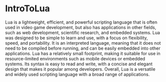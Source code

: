 # IntroToLua

Lua is a lightweight, efficient, and powerful scripting language that is often used in video game development, but also has applications in other fields, such as web development, scientific research, and embedded systems. Lua was designed to be simple to learn and use, with a focus on flexibility, speed, and portability. It is an interpreted language, meaning that it does not need to be compiled before running, and can be easily embedded into other applications. Lua has a relatively small footprint, making it suitable for use in resource-limited environments such as mobile devices or embedded systems. Its syntax is easy to read and write, with a concise and elegant design that makes it popular among developers. Overall, Lua is a versatile and widely used scripting language with a broad range of applications.

